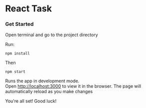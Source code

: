# React Task

### Get Started

Open terminal and go to the project directory

Run:

`npm install`

Then

`npm start`

Runs the app in development mode.\
Open [http://localhost:3000](http://localhost:3000) to view it in the browser.
The page will automatically reload as you make changes

You're all set! Good luck!
